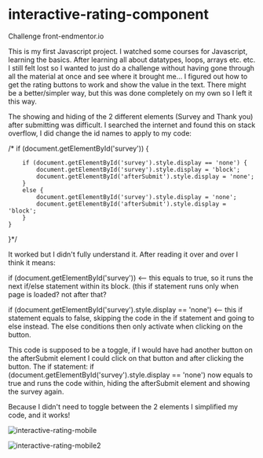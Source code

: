 # interactive-rating-component
Challenge front-endmentor.io

This is my first Javascript project.
I watched some courses for Javascript, learning the basics.
After learning all about datatypes, loops, arrays etc. etc. I still felt lost so I wanted to just do a challenge without having gone through all the material at once and see where it brought me... 
I figured out how to get the rating buttons to work and show the value in the text. There might be a better/simpler way, but this was done completely on my own so I left it this way.


The showing and hiding of the 2 different elements (Survey and Thank you) after submitting was difficult. 
I searched the internet and found this on stack overflow, 
I did change the id names to apply to my code:

/*
if (document.getElementById('survey')) {
       
        if (document.getElementById('survey').style.display == 'none') {
            document.getElementById('survey').style.display = 'block';
            document.getElementById('afterSubmit').style.display = 'none';
        }
        else {
            document.getElementById('survey').style.display = 'none';
            document.getElementById('afterSubmit').style.display = 'block';
        }
    }
    
}*/

It worked but I didn't fully understand it. After reading it over and over I think it means:

if (document.getElementById('survey')) <-- this equals to true, so it runs the next if/else statement within its block. (this if statement runs only when page is loaded? not after that?


if (document.getElementById('survey').style.display == 'none') <-- this if statement equals to false, skipping the code in the if statement and going to else instead.
The else conditions then only activate when clicking on the button.

This code is supposed to be a toggle, if I would have had another button on the afterSubmit element I could click on that button and after clicking the button. 
The if statement: if (document.getElementById('survey').style.display == 'none') now equals to true and runs the code within,
hiding the afterSubmit element and showing the survey again.

Because I didn't need to toggle between the 2 elements I simplified my code, and it works!

![interactive-rating-mobile](https://github.com/Sorpanda/interactive-rating-component/assets/114673875/0fb8e376-432d-4b89-95ec-e14e8254d066)

![interactive-rating-mobile2](https://github.com/Sorpanda/interactive-rating-component/assets/114673875/d4bbfe91-0cc4-4def-b58d-abbfe46f4610)


